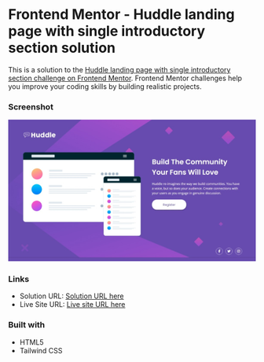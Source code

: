 # Frontend Mentor - Huddle landing page with single introductory section solution

This is a solution to the [Huddle landing page with single introductory section challenge on Frontend Mentor](https://www.frontendmentor.io/challenges/huddle-landing-page-with-a-single-introductory-section-B_2Wvxgi0). Frontend Mentor challenges help you improve your coding skills by building realistic projects. 

### Screenshot

![](./images/Screenshot.jpeg)

### Links

- Solution URL: [Solution URL here](https://github.com/NDK1195/single-price-grid-component)
- Live Site URL: [Live site URL here](https://ndk1195.github.io/single-price-grid-component/)

### Built with

- HTML5
- Tailwind CSS
